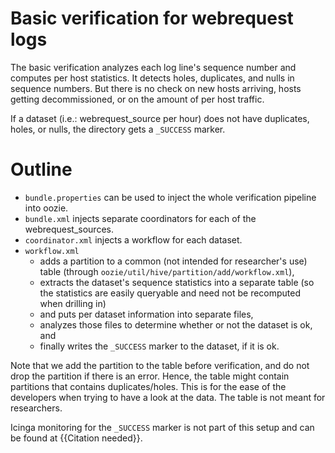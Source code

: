 # Basic verification for webrequest logs

The basic verification analyzes each log line's sequence number and
computes per host statistics. It detects holes, duplicates, and nulls
in sequence numbers. But there is no check on new hosts arriving,
hosts getting decommissioned, or on the amount of per host traffic.

If a dataset (i.e.: webrequest_source per hour) does not have
duplicates, holes, or nulls, the directory gets a ```_SUCCESS```
marker.

# Outline

* ```bundle.properties``` can be used to inject the whole verification
  pipeline into oozie.
* ```bundle.xml``` injects separate coordinators for each of the
  webrequest_sources.
* ```coordinator.xml``` injects a workflow for each dataset.
* ```workflow.xml```
  * adds a partition to a common (not intended for researcher's use)
    table (through ```oozie/util/hive/partition/add/workflow.xml```),
  * extracts the dataset's sequence statistics into a separate table
    (so the statistics are easily queryable and need not be recomputed
    when drilling in)
  * and puts per dataset information into separate files,
  * analyzes those files to determine whether or not the dataset is
    ok, and
  * finally writes the ```_SUCCESS``` marker to the dataset, if it is
    ok.

Note that we add the partition to the table before verification, and
do not drop the partition if there is an error. Hence, the table might
contain partitions that contains duplicates/holes. This is for the
ease of the developers when trying to have a look at the data. The
table is not meant for researchers.

Icinga monitoring for the ```_SUCCESS``` marker is not part of this
setup and can be found at {{Citation needed}}.